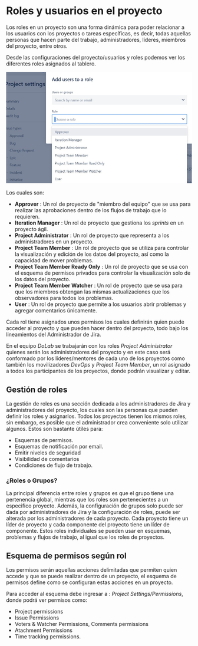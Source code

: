 # Roles y usuarios en el proyecto

Los roles en un proyecto son una forma dinámica para poder relacionar a los usuarios con los proyectos o tareas específicas, es decir, todas aquellas personas que hacen parte del trabajo, administradores, líderes, miembros del proyecto, entre otros.

Desde las configuraciones del proyecto/usuarios y roles podemos ver los diferentes roles asignados al tablero.

![Roles in a Project](images/Users/image6.jpg)

Los cuales son:
*	**Approver** : Un rol de proyecto de "miembro del equipo" que se usa para realizar las aprobaciones dentro de los flujos de trabajo que lo requieren.
*	**Iteration Manager** : Un rol de proyecto que gestiona los _sprints_ en un proyecto ágil.
*	**Project Administrator** : Un rol de proyecto que representa a los administradores en un proyecto.
*	**Project Team Member** : Un rol de proyecto que se utiliza para controlar la visualización y edición de los datos del proyecto, así como la capacidad de mover problemas.
*	**Project Team Member Ready Only** : Un rol de proyecto que se usa con el esquema de permisos privados para controlar la visualización solo de los datos del proyecto.
*	**Project Team Member Watcher** : Un rol de proyecto que se usa para que los miembros obtengan las mismas actualizaciones que los observadores para todos los problemas.
*	**User** : Un rol de proyecto que permite a los usuarios abrir problemas y agregar comentarios únicamente.

Cada rol tiene asignados unos permisos los cuales definirán quien puede acceder al proyecto y que pueden hacer dentro del proyecto, todo bajo los lineamientos del Administrador de Jira.

En el equipo _DoLab_ se trabajarán con los roles *Project Administrator* quienes serán los administradores del proyecto y en este caso será conformado por los líderes/mentores de cada uno de los proyectos como también los movilizadores _DevOps_  y *Project Team Member*, un rol asignado a todos los participantes de los proyectos, donde podrán visualizar y editar.

## Gestión de roles

La gestión de roles es una sección dedicada a los administradores de Jira y administradores del proyecto, los cuales son las personas que pueden definir los roles y asignarlos.
Todos los proyectos tienen los mismos roles, sin embargo, es posible que el administrador crea conveniente solo utilizar algunos. Estos son bastante útiles para:

*	Esquemas de permisos.
*	Esquemas de notificación por email.
*	Emitir niveles de seguridad
*	Visibilidad de comentarios
*	Condiciones de flujo de trabajo.


### ¿Roles o Grupos?

La principal diferencia entre roles y grupos es que el grupo tiene una pertenencia global, mientras que los roles son pertenecientes a un especifico proyecto. Además, la configuración de grupos solo puede ser dada por administradores de Jira y la configuración de roles, puede ser alterada por los administradores de cada proyecto. Cada proyecto tiene un líder de proyecto y cada componente del proyecto tiene un líder de componente. Estos roles individuales se pueden usar en esquemas, problemas y flujos de trabajo, al igual que los roles de proyectos.

## Esquema de permisos según rol

Los permisos serán aquellas acciones delimitadas que permiten quien accede y que se puede realizar dentro de un proyecto, el esquema de permisos define como se configuran estas acciones en un proyecto.

Para acceder al esquema debe ingresar a : _*Project Settings/Permissions*_, donde podrá ver permisos como:
*	Project permissions
*	Issue Permissions
*	Voters & Watcher Permissions, Comments permissions
*	Atachment Permissions 
*	Time tracking permissions.  
